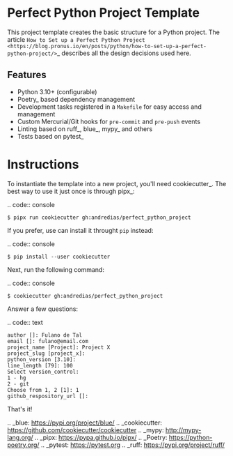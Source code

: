 Perfect Python Project Template
===============================

This project template creates the basic structure for a Python project.
The article `How to Set up a Perfect Python Project <https://blog.pronus.io/en/posts/python/how-to-set-up-a-perfect-python-project/>`_ describes all the design decisions used here.


Features
--------

* Python 3.10+ (configurable)
* Poetry_ based dependency management
* Development tasks registered in a ``Makefile`` for easy access and management
* Custom Mercurial/Git hooks for ``pre-commit`` and ``pre-push`` events
* Linting based on ruff_, blue_, mypy_ and others
* Tests based on pytest_


Instructions
============

To instantiate the template into a new project, you'll need cookiecutter_.
The best way to use it just once is through pipx_:

.. code:: console

    $ pipx run cookiecutter gh:andredias/perfect_python_project

If you prefer, use can install it throught `pip` instead:

.. code:: console

    $ pip install --user cookiecutter

Next, run the following command:

.. code:: console

    $ cookiecutter gh:andredias/perfect_python_project

Answer a few questions:

.. code:: text

    author []: Fulano de Tal
    email []: fulano@email.com
    project_name [Project]: Project X
    project_slug [project_x]:
    python_version [3.10]:
    line_length [79]: 100
    Select version_control:
    1 - hg
    2 - git
    Choose from 1, 2 [1]: 1
    github_respository_url []:


That's it!


.. _blue: https://pypi.org/project/blue/
.. _cookiecutter: https://github.com/cookiecutter/cookiecutter
.. _mypy: http://mypy-lang.org/
.. _pipx: https://pypa.github.io/pipx/
.. _Poetry: https://python-poetry.org/
.. _pytest: https://pytest.org
.. _ruff: https://pypi.org/project/ruff/
